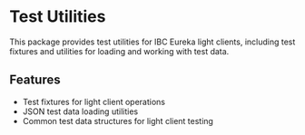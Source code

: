 # Test Utilities

This package provides test utilities for IBC Eureka light clients, including test fixtures and utilities for loading and working with test data.

## Features

- Test fixtures for light client operations
- JSON test data loading utilities
- Common test data structures for light client testing
